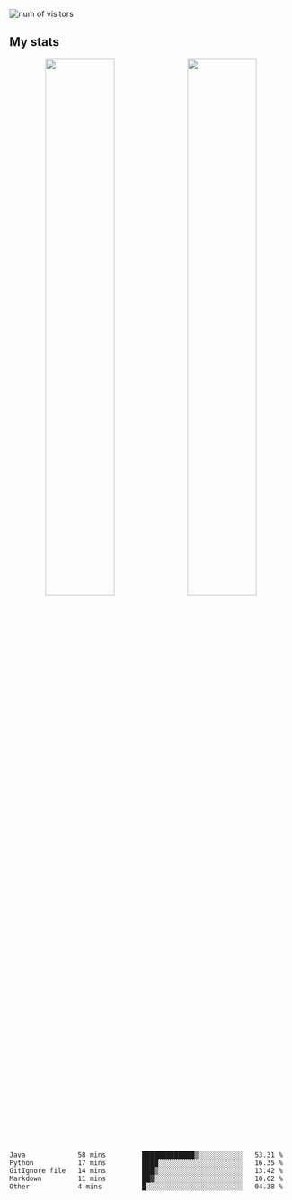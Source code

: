 
<!--
### Hi there 👋
**psycho-baller/psycho-baller** is a ✨ _special_ ✨ repository because its `README.md` (this file) appears on your GitHub profile.

Here are some ideas to get you started:

- 🔭 I’m currently working on ...
- 🌱 I’m currently learning ...
- 👯 I’m looking to collaborate on ...
- 🤔 I’m looking for help with ...
- 💬 Ask me about ...
- 📫 How to reach me: ...
- 😄 Pronouns: ...
- ⚡ Fun fact: ...

[![Readme Card](https://github-readme-stats.vercel.app/api/pin/?username=psycho-baller&repo=github-readme-stats)](https://github.com/anuraghazra/github-readme-stats)

-->
![num of visitors](https://visitor-badge.glitch.me/badge?page_id=psycho-baller.visitor-badge&left_text=Hello%20visitor%20number)
## My stats

<p float="left" align="center">
  <img src="https://github-readme-stats.vercel.app/api?username=psycho-baller&show_icons=true&count_private=true&hide_border=true&include_all_commits=true&theme=blue-green" width="49.5%" />
  <img src="https://github-readme-stats.vercel.app/api/top-langs/?username=psycho-baller&layout=compact&langs_count=6&theme=blue-green&hide_border=true" width="49.5%" /> 
</p>

<!--START_SECTION:waka-->
```text
Java             58 mins         █████████████▒░░░░░░░░░░░   53.31 % 
Python           17 mins         ████░░░░░░░░░░░░░░░░░░░░░   16.35 % 
GitIgnore file   14 mins         ███▒░░░░░░░░░░░░░░░░░░░░░   13.42 % 
Markdown         11 mins         ██▓░░░░░░░░░░░░░░░░░░░░░░   10.62 % 
Other            4 mins          █░░░░░░░░░░░░░░░░░░░░░░░░   04.38 % 
```
<!--END_SECTION:waka-->

